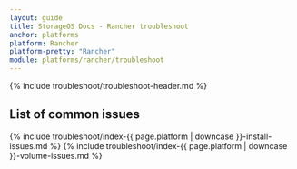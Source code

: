 ```yaml
---
layout: guide
title: StorageOS Docs - Rancher troubleshoot
anchor: platforms
platform: Rancher
platform-pretty: "Rancher"
module: platforms/rancher/troubleshoot
---
```


{% include troubleshoot/troubleshoot-header.md %}

## List of common issues

{% include troubleshoot/index-{{ page.platform | downcase }}-install-issues.md %}
{% include troubleshoot/index-{{ page.platform | downcase }}-volume-issues.md %}

